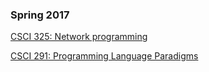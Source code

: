 ---
---
### Spring 2017

[CSCI 325: Network programming](http://mathcs.pugetsound.edu/~tmullen/classes/s17-CS325-nw/)

[CSCI 291: Programming Language Paradigms](http://mathcs.pugetsound.edu/~tmullen/classes/s17-CS291-plp/)
